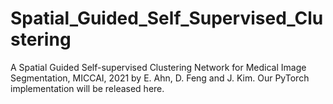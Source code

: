 # Spatial_Guided_Self_Supervised_Clustering

A Spatial Guided Self-supervised Clustering Network for Medical Image Segmentation, MICCAI, 2021 by E. Ahn, D. Feng and J. Kim. Our PyTorch implementation will be released here.
